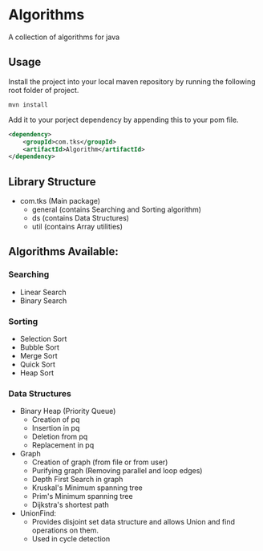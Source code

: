 # Algorithms
A collection of algorithms for java

## Usage
Install the project into your local maven repository by running the following root folder of project.
```shell
mvn install
```
Add it to your porject dependency by appending this to your pom file.
```xml
<dependency>
    <groupId>com.tks</groupId>
    <artifactId>Algorithm</artifactId>
</dependency>
```

## Library Structure
* com.tks (Main package)
    * general (contains Searching and Sorting algorithm)
    * ds (contains Data Structures)
    * util (contains Array utilities)


## Algorithms Available:
 
### Searching
* Linear Search
* Binary Search

### Sorting
* Selection Sort
* Bubble Sort
* Merge Sort
* Quick Sort
* Heap Sort

### Data Structures
* Binary Heap (Priority Queue)
    * Creation of pq
    * Insertion in pq
    * Deletion from pq
    * Replacement in pq
* Graph
    * Creation of graph (from file or from user)
    * Purifying graph (Removing parallel and loop edges)
    * Depth First Search in graph
    * Kruskal's Minimum spanning tree
    * Prim's Minimum spanning tree
    * Dijkstra's shortest path
* UnionFind:
    * Provides disjoint set data structure and allows Union and find operations on them.
    * Used in cycle detection
 
      
 

